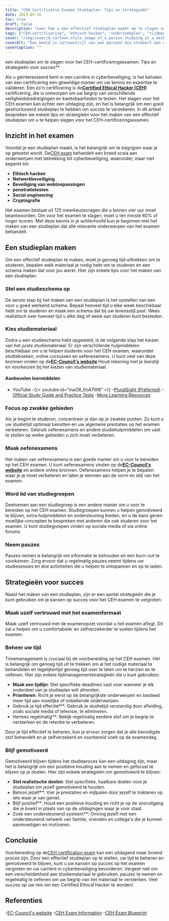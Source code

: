 ```yaml
---
title: "CEH Certificatie Examen Studieplan: Tips en strategieën"
date: 2023-05-16
toc: true
draft: false
description: "Leer hoe u een effectief studieplan maakt om te slagen voor het CEH-certificeringsexamen met tips en strategieën voor succes."
tags: ["CEH-certificering", "ethisch hacken", "onderzoekplan", "tijdmanagement", "examenvoorbereiding", "cyberbeveiliging", "motivatie", "studiematerialen", "oefenvragen", "beoordeling", "EC-Raad", "informatiebeveiliging", "professionele ontwikkeling", "IT-certificering", "loopbaanontwikkeling", "netwerkbeveiliging", "penetratietesten", "kwetsbaarheidsbeoordeling", "verzekeringsinformatie", "veiligheidscontrole"]
cover: "/img/cover/A_cartoon-style_image_of_a_person_studying_at_a_desk.png"
coverAlt: "Een beeld in cartoonstijl van een persoon die studeert aan een bureau met een laptop en verschillende boeken en notities, met het CEH-logo op de achtergrond."
coverCaption: ""
---
```

 een studieplan om te slagen voor het CEH-certificeringsexamen: Tips en strategieën voor succes**

Als u geïnteresseerd bent in een carrière in cyberbeveiliging, is het behalen van een certificering een geweldige manier om uw kennis en expertise te valideren. Eén zo'n certificering is de[**Certified Ethical Hacker (CEH)**](https://www.eccouncil.org/certified-ethical-hacker-training-and-certification/) certificering, die is ontworpen om uw begrip van verschillende veiligheidsbedreigingen en kwetsbaarheden te testen. Het slagen voor het CEH examen kan echter een uitdaging zijn, en het is belangrijk om een goed gestructureerd studieplan te hebben om succes te verzekeren. In dit artikel bespreken we enkele tips en strategieën voor het maken van een effectief studieplan om u te helpen slagen voor het CEH-certificeringsexamen.

## Inzicht in het examen

Voordat je een studieplan maakt, is het belangrijk om te begrijpen waar je op getoetst wordt. De[CEH exam](https://www.eccouncil.org/certified-ethical-hacker-training-and-certification/) behandelt een breed scala aan onderwerpen met betrekking tot cyberbeveiliging, waaronder, maar niet beperkt tot:

- **Ethisch hacken**
- **Netwerkbeveiliging**
- **Beveiliging van webtoepassingen**
- **penetratietesten**
- **Social engineering**
- **Cryptografie**

Het examen bestaat uit 125 meerkeuzevragen die u binnen vier uur moet beantwoorden. Om voor het examen te slagen, moet u ten minste 60% of hoger scoren. Met deze kennis in je achterhoofd kun je beginnen met het maken van een studieplan dat alle relevante onderwerpen van het examen behandelt.

## Een studieplan maken

Om een effectief studieplan te maken, moet je genoeg tijd uittrekken om te studeren, bepalen welk materiaal je nodig hebt om te studeren en een schema maken dat voor jou werkt. Hier zijn enkele tips voor het maken van een studieplan:

### Stel een studieschema op

De eerste stap bij het maken van een studieplan is het opstellen van een voor u goed werkend schema. Bepaal hoeveel tijd u elke week beschikbaar hebt om te studeren en maak een schema dat bij uw levensstijl past. Wees realistisch over hoeveel tijd u elke dag of week aan studeren kunt besteden.

### Kies studiemateriaal

Zodra u een studieschema hebt opgesteld, is de volgende stap het kiezen van het juiste studiemateriaal. Er zijn verschillende hulpmiddelen beschikbaar om u te helpen studeren voor het CEH examen, waaronder studieboeken, online cursussen en oefenexamens. U kunt veel van deze bronnen vinden op de[**EC-Council's website**](https://www.eccouncil.org/certified-ethical-hacker-training-and-certification/) Houd rekening met je leerstijl en voorkeuren bij het kiezen van studiemateriaal.

#### Aanbevolen leermiddelen
- YouTube
  -{{< youtube id="maO8_0cA7W8" >}}
-[PluralSight (Preferred)](https://www.pluralsight.com/)
-[Official Study Guide and Practice Tests](https://amzn.to/42lr6pu)
-[More Learning Resources](https://simeononsecurity.ch/recommendations/learning_resources)

### Focus op zwakke gebieden

Als je begint te studeren, concentreer je dan op je zwakke punten. Zo kunt u uw studietijd optimaal benutten en uw algemene prestaties op het examen verbeteren. Gebruik oefenexamens en andere studiehulpmiddelen om vast te stellen op welke gebieden u zich moet verbeteren.

### Maak oefenexamens

Het maken van oefenexamens is een goede manier om u voor te bereiden op het CEH examen. U kunt oefenexamens vinden op de[**EC-Council's website**](https://www.eccouncil.org/certified-ethical-hacker-training-and-certification/) en andere online bronnen. Oefenexamens helpen je te bepalen waar je je moet verbeteren en laten je wennen aan de vorm en stijl van het examen.

### Word lid van studiegroepen

Deelnemen aan een studiegroep is een andere manier om u voor te bereiden op het CEH examen. Studiegroepen kunnen u helpen gemotiveerd te blijven, extra hulpmiddelen en ondersteuning bieden, en u de kans geven moeilijke concepten te bespreken met anderen die ook studeren voor het examen. U kunt studiegroepen vinden op sociale media of via online forums.

### Neem pauzes

Pauzes nemen is belangrijk om informatie te behouden en een burn-out te voorkomen. Zorg ervoor dat u regelmatig pauzes neemt tijdens uw studiesessies en doe activiteiten die u helpen te ontspannen en op te laden.

## Strategieën voor succes

Naast het maken van een studieplan, zijn er een aantal strategieën die je kunt gebruiken om je kansen op succes voor het CEH examen te vergroten:

### Maak uzelf vertrouwd met het examenformaat

Maak uzelf vertrouwd met de examenopzet voordat u het examen aflegt. Dit zal u helpen om u comfortabeler en zelfverzekerder te voelen tijdens het examen.

### Beheer uw tijd

Timemanagement is cruciaal bij de voorbereiding op het CEH examen. Het is belangrijk om genoeg tijd uit te trekken om al het nodige materiaal te behandelen en tegelijkertijd genoeg tijd over te laten om te herzien en te oefenen. Hier zijn enkele tijdmanagementstrategieën die u kunt gebruiken:

- **Maak een tijdlijn**: Stel specifieke deadlines vast voor wanneer je elk onderdeel van je studieplan wilt afronden.
- **Prioriteren**: Richt je eerst op de belangrijkste onderwerpen en besteed meer tijd aan moeilijke of onbekende onderwerpen.
- Gebruik je tijd effectief**: Gebruik je studietijd verstandig door afleiding, zoals sociale media of televisie, te elimineren.
- Herlees regelmatig**: Bekijk regelmatig eerdere stof om je begrip te versterken en de retentie te verbeteren.

Door je tijd effectief te beheren, kun je ervoor zorgen dat je alle benodigde stof behandelt en je zelfverzekerd en voorbereid voelt op de examendag.

### Blijf gemotiveerd

Gemotiveerd blijven tijdens het studieproces kan een uitdaging zijn, maar het is belangrijk om een positieve houding aan te nemen en gefocust te blijven op je doelen. Hier zijn enkele strategieën om gemotiveerd te blijven:

- **Stel realistische doelen**: Stel specifieke, haalbare doelen voor je studieplan om jezelf gemotiveerd te houden.
- Beloon jezelf**: Vier je prestaties en mijlpalen door jezelf te trakteren op iets waar je van geniet.
- Blijf positief**: Houd een positieve houding en richt je op de vooruitgang die je boekt in plaats van op de uitdagingen waar je voor staat.
- Zoek een ondersteunend systeem**: Omring jezelf met een ondersteunend netwerk van familie, vrienden en collega's die je kunnen aanmoedigen en motiveren.

## Conclusie

Voorbereiding op de[CEH certification exam](https://www.eccouncil.org/certified-ethical-hacker-training-and-certification/) kan een uitdagend maar lonend proces zijn. Door een effectief studieplan op te stellen, uw tijd te beheren en gemotiveerd te blijven, kunt u uw kansen op succes op het examen vergroten en uw carrière in cyberbeveiliging bevorderen. Vergeet niet om een verscheidenheid aan studiemateriaal te gebruiken, pauzes te nemen en regelmatig te oefenen om uw begrip van het materiaal te versterken. Veel succes op uw reis om een Certified Ethical Hacker te worden!

## Referenties

-[EC-Council's website](https://www.eccouncil.org/)
-[CEH Exam Information](https://www.eccouncil.org/programs/certified-ethical-hacker-ceh/)
-[CEH Exam Blueprint](https://cert.eccouncil.org/images/doc/CEH-Exam-Blueprint-v3.0.pdf)
